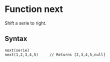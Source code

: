 # Function next

Shift a serie to right.

## Syntax
```
next(serie)
next(1,2,3,4,5)     // Returns [2,3,4,5,null]
```